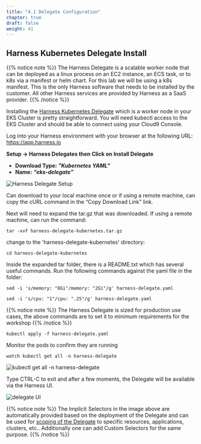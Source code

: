 ```yaml
---
title: "4.1 Delegate Configuration"
chapter: true
draft: false
weight: 41
---
```


## Harness Kubernetes Delegate Install

{{% notice note %}} 
The Harness Delegate is a scalable worker node that can be deployed as a linux process on an EC2 instance, an ECS task, or to k8s via a manifest or helm chart.  For this lab we will be using a k8s manifest.  This is the only Harness software that needs to be installed by the customer.  All other Harness services are provided by Harness as a SaaS provider. 
{{% /notice %}}

Installing the [Harness Kubernetes Delegate](https://docs.harness.io/article/7in9z2boh6-kubernetes-quickstart) which is a worker node in your EKS Cluster is pretty straightforward. You will need kubectl access to the EKS Cluster and should be able to connect using your Cloud9 Console. 

Log into your Harness environment with your browser at the following URL:  https://app.harness.io


**Setup -> Harness Delegates  then Click on Install Delegate** 

* **Download Type:** ***"Kubernetes YAML"***
* **Name:** ***“eks-delegate”***

![Harness Delegate Setup](/images/harness_delegate_eks.gif)

Can download to your local machine once or if using a remote machine, can copy the cURL command in the “Copy Download Link” link. 

Next will need to expand the tar.gz that was downloaded. If using a remote machine, can run
the command: 

    tar -xvf harness-delegate-kubernetes.tar.gz

change to the 'harness-delegate-kubernetes' directory:

    cd harness-delegate-kubernetes

Inside the expanded tar folder, there is a README.txt which has several useful commands. Run the following commands against the yaml file in the folder:
    
    sed -i 's/memory: "8Gi"/memory: "2Gi"/g' harness-delegate.yaml

    sed -i 's/cpu: "1"/cpu: ".25"/g' harness-delegate.yaml

{{% notice note %}}
The Harness Delegate is sized for production use cases, the above commands are to set it to minimum requirements for the workshop
{{% /notice %}}

    kubectl apply -f harness-delegate.yaml

Monitor the pods to confirm they are running

    watch kubectl get all -n harness-delegate

![kubectl get all -n harness-delegate](/images/delegate_watch.png)

Type CTRL-C to exit and after a few moments, the Delegate will be available via the Harness UI.

![delegate UI](/images/delegate_overview.png)

{{% notice note %}}
The Implicit Selectors in the image above are automatically provided based on the deployment of the Delegate and can be used for [scoping of the Delegate](https://docs.harness.io/article/hw56f9nz7q-scope-delegates-to-harness-components-and-commands) to specific resources, applications, clusters, etc..  Additionally one can add Custom Selectors for the same purpose.
{{% /notice %}}

